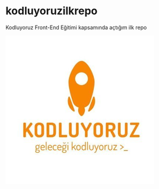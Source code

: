 # kodluyoruzilkrepo
Kodluyoruz Front-End Eğitimi kapsamında açtığım ilk repo

![Kodluyoruz Logo](https://raw.githubusercontent.com/Kodluyoruz/taskforce/git/git/markdown-nedir-nasil-kullaniriz-/figures/kodluyoruz_logo.jpg) 
